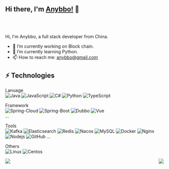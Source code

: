 ## Hi there, I'm [Anybbo!](https://anybbo.com) 👋

<br />
<br />

Hi, I'm Anybbo, a full stack developer from China.

- 🔭 I’m currently working on Block chain.
- 🌱 I’m currently learning Python.
- 📫 How to reach me: anybbo@gmail.com

## ⚡ Technologies

Lanuage  
![Java](https://img.shields.io/badge/-Java-black?style=flat-square&logo=java)
![JavaScript](https://img.shields.io/badge/-JavaScript-black?style=flat-square&logo=javascript)
![C#](https://img.shields.io/badge/-Csharp-black?style=flat-square&logo=c-sharp)
![Python](https://img.shields.io/badge/-Python-black?style=flat-square&logo=Python)
![TypeScript](https://img.shields.io/badge/-TypeScript-007ACC?style=flat-square&logo=typescript)

Framework  
![Spring-Cloud](https://img.shields.io/badge/-SpringCloud-000000?style=flat-square&logo=spring)
![Spring-Boot](https://img.shields.io/badge/-SpringBoot-000000?style=flat-square&logo=spring)
![Dubbo](https://img.shields.io/badge/-Dubbo-000000?style=flat-square&logo=alipay)
![Vue](https://img.shields.io/badge/-Vue-000000?style=flat-square&logo=Vue.js)  
...

Tools  
![Kafka](https://img.shields.io/badge/-Kafka-black?style=flat-square&logo=apache-kafka)
![Elasticsearch](https://img.shields.io/badge/-Elasticsearch-black?style=flat-square&logo=Elasticsearch)
![Redis](https://img.shields.io/badge/-Redis-black?style=flat-square&logo=Redis)
![Nacos](https://img.shields.io/badge/-Nacos-black?style=flat-square&logo=alipay)
![MySQL](https://img.shields.io/badge/-MySQL-black?style=flat-square&logo=mysql)
![Docker](https://img.shields.io/badge/-Docker-black?style=flat-square&logo=Docker)
![Nginx](https://img.shields.io/badge/-Nginx-black?style=flat-square&logo=Nginx)
![Nodejs](https://img.shields.io/badge/-Nodejs-black?style=flat-square&logo=Node.js)
![GitHub](https://img.shields.io/badge/-GitHub-181717?style=flat-square&logo=github)
...

Others  
![Linux](https://img.shields.io/badge/-Linux-black?style=flat-square&logo=Linux)
![Centos](https://img.shields.io/badge/-Centos-262577?style=flat-square&logo=Centos)

<img align="right" src="https://github-stat.alpaca.run/api?username=r-anybbo&show_icons=true&include_all_commits=true&line_height=35"/>

<img align="center" src="https://github-readme-stats.anuraghazra1.vercel.app/api/top-langs/?username=r-anybbo&layout=compact&line_height=35" />

<!--
**R-anybbo/R-anybbo** is a ✨ _special_ ✨ repository because its `README.md` (this file) appears on your GitHub profile.

Here are some ideas to get you started:

- 🔭 I’m currently working on ...
- 🌱 I’m currently learning ...
- 👯 I’m looking to collaborate on ...
- 🤔 I’m looking for help with ...
- 💬 Ask me about ...
- 📫 How to reach me: ...
- 😄 Pronouns: ...
- ⚡ Fun fact: ...
-->
